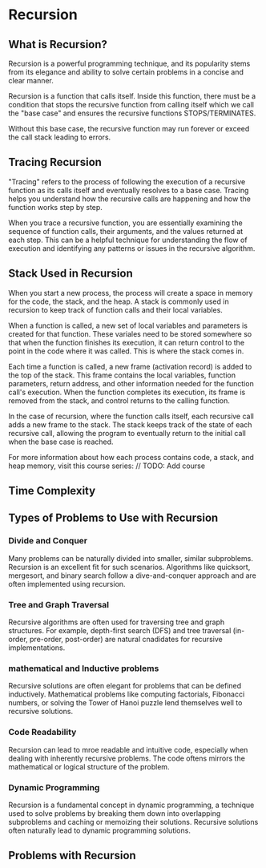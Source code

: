 # Recursion

## What is Recursion?

Recursion is a powerful programming technique, and its popularity stems from its elegance and ability to solve certain problems in a concise and clear manner.

Recursion is a function that calls itself. Inside this function, there must be a condition that stops the recursive function from calling itself which we call the "base case" and ensures the recursive functions STOPS/TERMINATES.

Without this base case, the recursive function may run forever or exceed the call stack leading to errors.

## Tracing Recursion

"Tracing" refers to the process of following the execution of a recursive function as its calls itself and eventually resolves to a base case. Tracing helps you understand how the recursive calls are happening and how the function works step by step.

When you trace a recursive function, you are essentially examining the sequence of function calls, their arguments, and the values returned at each step. This can be a helpful technique for understanding the flow of execution and identifying any patterns or issues in the recursive algorithm.

## Stack Used in Recursion

When you start a new process, the process will create a space in memory for the code, the stack, and the heap. A stack is commonly used in recursion to keep track of function calls and their local variables.

When a function is called, a new set of local variables and parameters is created for that function. These variales need to be stored somewhere so that when the function finishes its execution, it can return control to the point in the code where it was called. This is where the stack comes in.

Each time a function is called, a new frame (activation record) is added to the top of the stack. This frame contains the local variables, function parameters, return address, and other information needed for the function call's execution. When the function completes its execution, its frame is removed from the stack, and control returns to the calling function.

In the case of recursion, where the function calls itself, each recursive call adds a new frame to the stack. The stack keeps track of the state of each recursive call, allowing the program to eventually return to the initial call when the base case is reached.

For more information about how each process contains code, a stack, and heap memory, visit this course series: // TODO: Add course

## Time Complexity

## Types of Problems to Use with Recursion

### Divide and Conquer

Many problems can be naturally divided into smaller, similar subproblems. Recursion is an excellent fit for such scenarios. Algorithms like quicksort, mergesort, and binary search follow a dive-and-conquer approach and are often implemented using recursion.

### Tree and Graph Traversal

Recursive algorithms are often used for traversing tree and graph structures. For example, depth-first search (DFS) and tree traversal (in-order, pre-order, post-order) are natural cnadidates for recursive implementations.

### mathematical and Inductive problems

Recursive solutions are often elegant for problems that can be defined inductively. Mathematical problems like computing factorials, Fibonacci numbers, or solving the Tower of Hanoi puzzle lend themselves well to recursive solutions.

### Code Readability

Recursion can lead to mroe readable and intuitive code, especially when dealing with inherently recursive problems. The code oftens mirrors the mathematical or logical structure of the problem.

### Dynamic Programming

Recursion is a fundamental concept in dynamic programming, a technique used to solve problems by breaking them down into overlapping subproblems and caching or memoizing their solutions. Recursive solutions often naturally lead to dynamic programming solutions.

## Problems with Recursion

